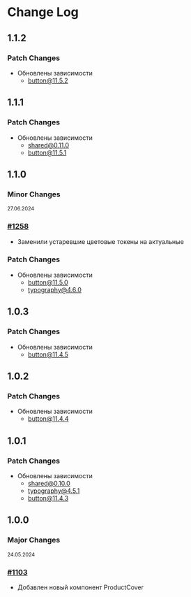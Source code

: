 # Change Log

## 1.1.2

### Patch Changes

-   Обновлены зависимости
    -   button@11.5.2

## 1.1.1

### Patch Changes

-   Обновлены зависимости
    -   shared@0.11.0
    -   button@11.5.1

## 1.1.0

### Minor Changes

<sup><time>27.06.2024</time></sup>

### [#1258](https://github.com/core-ds/core-components/pull/1258)

-   Заменили устаревшие цветовые токены на актуальные

### Patch Changes

-   Обновлены зависимости
    -   button@11.5.0
    -   typography@4.6.0

## 1.0.3

### Patch Changes

-   Обновлены зависимости
    -   button@11.4.5

## 1.0.2

### Patch Changes

-   Обновлены зависимости
    -   button@11.4.4

## 1.0.1

### Patch Changes

-   Обновлены зависимости
    -   shared@0.10.0
    -   typography@4.5.1
    -   button@11.4.3

## 1.0.0

### Major Changes

<sup><time>24.05.2024</time></sup>

### [#1103](https://github.com/core-ds/core-components/pull/1103)

-   Добавлен новый компонент ProductCover
